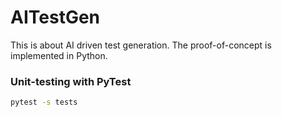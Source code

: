# AITestGen 

This is about AI driven test generation. 
The proof-of-concept is implemented in Python. 

### Unit-testing with PyTest 

```BASH 
pytest -s tests 
``` 